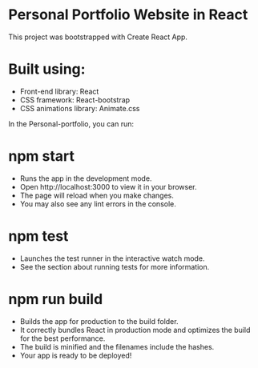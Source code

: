 # Personal Portfolio Website in React
This project was bootstrapped with Create React App.

# Built using:
- Front-end library: React
- CSS framework: React-bootstrap
- CSS animations library: Animate.css

In the Personal-portfolio, you can run:
# **npm start**
- Runs the app in the development mode.
- Open http://localhost:3000 to view it in your browser.
- The page will reload when you make changes.
- You may also see any lint errors in the console.

# **npm test**
- Launches the test runner in the interactive watch mode.
- See the section about running tests for more information.

# **npm run build**
- Builds the app for production to the build folder.
- It correctly bundles React in production mode and optimizes the build for the best performance.
- The build is minified and the filenames include the hashes.
- Your app is ready to be deployed!